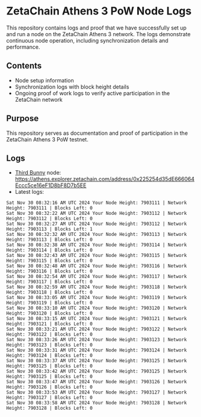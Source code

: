 # ZetaChain Athens 3 PoW Node Logs
This repository contains logs and proof that we have successfully set up and run a node on the ZetaChain Athens 3 network. The logs demonstrate continuous node operation, including synchronization details and performance.

## Contents
- Node setup information
- Synchronization logs with block height details
- Ongoing proof of work logs to verify active participation in the ZetaChain network

## Purpose
This repository serves as documentation and proof of participation in the ZetaChain Athens 3 PoW testnet.

## Logs

- [Third Bunny](https://thirdbunny.xyz/) node: https://athens.explorer.zetachain.com/address/0x225254d35dE666064Eccc5ce16eF1D8bF8D7b5EE
- Latest logs:
```
Sat Nov 30 08:32:16 AM UTC 2024 Your Node Height: 7903111 | Network Height: 7903111 | Blocks Left: 0
Sat Nov 30 08:32:22 AM UTC 2024 Your Node Height: 7903112 | Network Height: 7903112 | Blocks Left: 0
Sat Nov 30 08:32:27 AM UTC 2024 Your Node Height: 7903112 | Network Height: 7903113 | Blocks Left: 1
Sat Nov 30 08:32:32 AM UTC 2024 Your Node Height: 7903113 | Network Height: 7903113 | Blocks Left: 0
Sat Nov 30 08:32:38 AM UTC 2024 Your Node Height: 7903114 | Network Height: 7903114 | Blocks Left: 0
Sat Nov 30 08:32:43 AM UTC 2024 Your Node Height: 7903115 | Network Height: 7903115 | Blocks Left: 0
Sat Nov 30 08:32:48 AM UTC 2024 Your Node Height: 7903116 | Network Height: 7903116 | Blocks Left: 0
Sat Nov 30 08:32:54 AM UTC 2024 Your Node Height: 7903117 | Network Height: 7903117 | Blocks Left: 0
Sat Nov 30 08:32:59 AM UTC 2024 Your Node Height: 7903118 | Network Height: 7903118 | Blocks Left: 0
Sat Nov 30 08:33:05 AM UTC 2024 Your Node Height: 7903119 | Network Height: 7903119 | Blocks Left: 0
Sat Nov 30 08:33:10 AM UTC 2024 Your Node Height: 7903120 | Network Height: 7903120 | Blocks Left: 0
Sat Nov 30 08:33:15 AM UTC 2024 Your Node Height: 7903121 | Network Height: 7903121 | Blocks Left: 0
Sat Nov 30 08:33:21 AM UTC 2024 Your Node Height: 7903122 | Network Height: 7903122 | Blocks Left: 0
Sat Nov 30 08:33:26 AM UTC 2024 Your Node Height: 7903123 | Network Height: 7903123 | Blocks Left: 0
Sat Nov 30 08:33:31 AM UTC 2024 Your Node Height: 7903124 | Network Height: 7903124 | Blocks Left: 0
Sat Nov 30 08:33:37 AM UTC 2024 Your Node Height: 7903125 | Network Height: 7903125 | Blocks Left: 0
Sat Nov 30 08:33:42 AM UTC 2024 Your Node Height: 7903125 | Network Height: 7903125 | Blocks Left: 0
Sat Nov 30 08:33:47 AM UTC 2024 Your Node Height: 7903126 | Network Height: 7903126 | Blocks Left: 0
Sat Nov 30 08:33:53 AM UTC 2024 Your Node Height: 7903127 | Network Height: 7903127 | Blocks Left: 0
Sat Nov 30 08:33:58 AM UTC 2024 Your Node Height: 7903128 | Network Height: 7903128 | Blocks Left: 0
```

